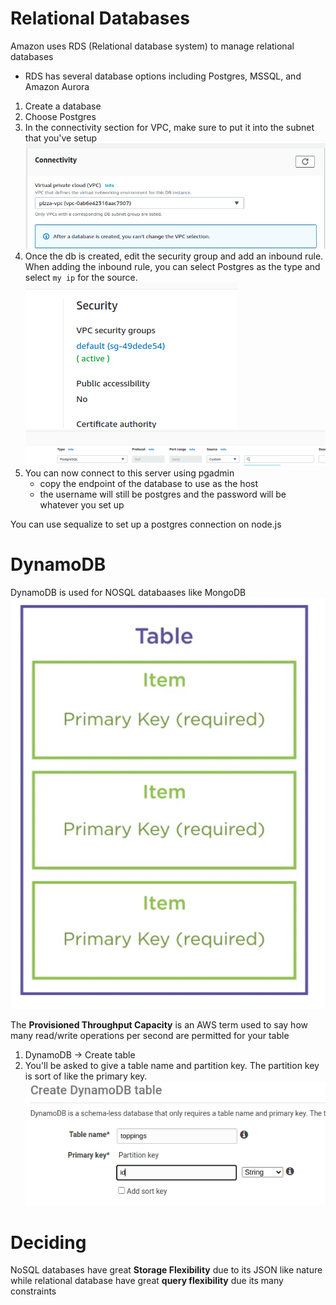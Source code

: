 # Relational Databases

Amazon uses RDS (Relational database system) to manage relational databases

- RDS has several database options including Postgres, MSSQL, and Amazon Aurora

1. Create a database
2. Choose Postgres
3. In the connectivity section for VPC, make sure to put it into the subnet that you've setup
   ![](images/../res/2021-08-04-18-26-31.png)
4. Once the db is created, edit the security group and add an inbound rule. When adding the inbound rule, you can select Postgres as the type and select `my ip` for the source.
   ![](images/../res/2021-08-04-18-38-11.png)
   ![](images/../res/2021-08-04-18-39-05.png)
5. You can now connect to this server using pgadmin
   - copy the endpoint of the database to use as the host
   - the username will still be postgres and the password will be whatever you set up

You can use sequalize to set up a postgres connection on node.js

# DynamoDB

DynamoDB is used for NOSQL databaases like MongoDB ![](images/../res/2021-08-04-22-49-13.png)

The **Provisioned Throughput Capacity** is an AWS term used to say how many read/write operations per second are permitted for your table

1. DynamoDB -> Create table
2. You'll be asked to give a table name and partition key. The partition key is sort of like the primary key.
   ![](images/../res/2021-08-04-23-04-15.png)

# Deciding

NoSQL databases have great **Storage Flexibility** due to its JSON like nature while relational database have great **query flexibility** due its many constraints
